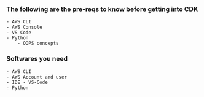 
### The following are the pre-reqs to know before getting into CDK
    - AWS CLI
    - AWS Console
    - VS Code
    - Python
        - OOPS concepts



### Softwares you need
    - AWS CLI
    - AWS Account and user
    - IDE - VS-Code
    - Python

